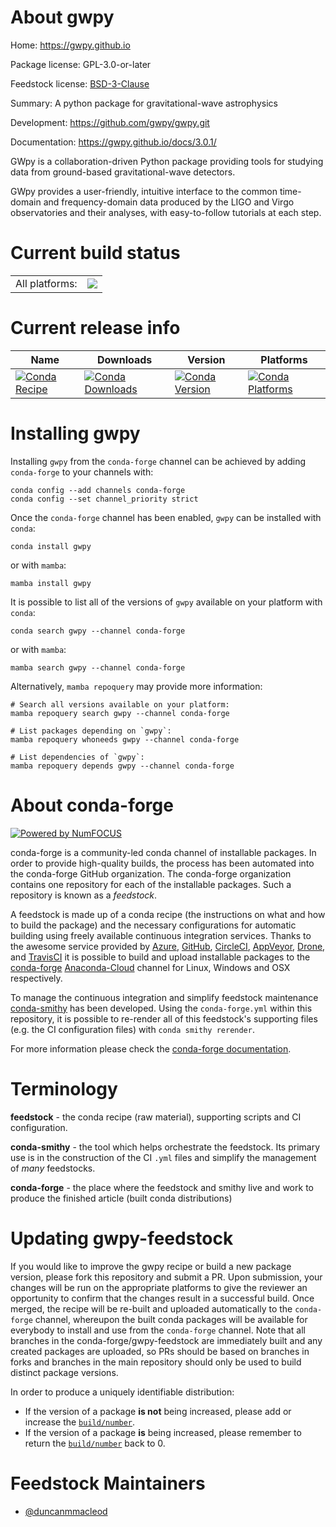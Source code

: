 About gwpy
==========

Home: https://gwpy.github.io

Package license: GPL-3.0-or-later

Feedstock license: [BSD-3-Clause](https://github.com/conda-forge/gwpy-feedstock/blob/main/LICENSE.txt)

Summary: A python package for gravitational-wave astrophysics

Development: https://github.com/gwpy/gwpy.git

Documentation: https://gwpy.github.io/docs/3.0.1/

GWpy is a collaboration-driven Python package providing tools for
studying data from ground-based gravitational-wave detectors.

GWpy provides a user-friendly, intuitive interface to the common
time-domain and frequency-domain data produced by the LIGO and Virgo
observatories and their analyses, with easy-to-follow tutorials at each
step.


Current build status
====================


<table><tr><td>All platforms:</td>
    <td>
      <a href="https://dev.azure.com/conda-forge/feedstock-builds/_build/latest?definitionId=400&branchName=main">
        <img src="https://dev.azure.com/conda-forge/feedstock-builds/_apis/build/status/gwpy-feedstock?branchName=main">
      </a>
    </td>
  </tr>
</table>

Current release info
====================

| Name | Downloads | Version | Platforms |
| --- | --- | --- | --- |
| [![Conda Recipe](https://img.shields.io/badge/recipe-gwpy-green.svg)](https://anaconda.org/conda-forge/gwpy) | [![Conda Downloads](https://img.shields.io/conda/dn/conda-forge/gwpy.svg)](https://anaconda.org/conda-forge/gwpy) | [![Conda Version](https://img.shields.io/conda/vn/conda-forge/gwpy.svg)](https://anaconda.org/conda-forge/gwpy) | [![Conda Platforms](https://img.shields.io/conda/pn/conda-forge/gwpy.svg)](https://anaconda.org/conda-forge/gwpy) |

Installing gwpy
===============

Installing `gwpy` from the `conda-forge` channel can be achieved by adding `conda-forge` to your channels with:

```
conda config --add channels conda-forge
conda config --set channel_priority strict
```

Once the `conda-forge` channel has been enabled, `gwpy` can be installed with `conda`:

```
conda install gwpy
```

or with `mamba`:

```
mamba install gwpy
```

It is possible to list all of the versions of `gwpy` available on your platform with `conda`:

```
conda search gwpy --channel conda-forge
```

or with `mamba`:

```
mamba search gwpy --channel conda-forge
```

Alternatively, `mamba repoquery` may provide more information:

```
# Search all versions available on your platform:
mamba repoquery search gwpy --channel conda-forge

# List packages depending on `gwpy`:
mamba repoquery whoneeds gwpy --channel conda-forge

# List dependencies of `gwpy`:
mamba repoquery depends gwpy --channel conda-forge
```


About conda-forge
=================

[![Powered by
NumFOCUS](https://img.shields.io/badge/powered%20by-NumFOCUS-orange.svg?style=flat&colorA=E1523D&colorB=007D8A)](https://numfocus.org)

conda-forge is a community-led conda channel of installable packages.
In order to provide high-quality builds, the process has been automated into the
conda-forge GitHub organization. The conda-forge organization contains one repository
for each of the installable packages. Such a repository is known as a *feedstock*.

A feedstock is made up of a conda recipe (the instructions on what and how to build
the package) and the necessary configurations for automatic building using freely
available continuous integration services. Thanks to the awesome service provided by
[Azure](https://azure.microsoft.com/en-us/services/devops/), [GitHub](https://github.com/),
[CircleCI](https://circleci.com/), [AppVeyor](https://www.appveyor.com/),
[Drone](https://cloud.drone.io/welcome), and [TravisCI](https://travis-ci.com/)
it is possible to build and upload installable packages to the
[conda-forge](https://anaconda.org/conda-forge) [Anaconda-Cloud](https://anaconda.org/)
channel for Linux, Windows and OSX respectively.

To manage the continuous integration and simplify feedstock maintenance
[conda-smithy](https://github.com/conda-forge/conda-smithy) has been developed.
Using the ``conda-forge.yml`` within this repository, it is possible to re-render all of
this feedstock's supporting files (e.g. the CI configuration files) with ``conda smithy rerender``.

For more information please check the [conda-forge documentation](https://conda-forge.org/docs/).

Terminology
===========

**feedstock** - the conda recipe (raw material), supporting scripts and CI configuration.

**conda-smithy** - the tool which helps orchestrate the feedstock.
                   Its primary use is in the construction of the CI ``.yml`` files
                   and simplify the management of *many* feedstocks.

**conda-forge** - the place where the feedstock and smithy live and work to
                  produce the finished article (built conda distributions)


Updating gwpy-feedstock
=======================

If you would like to improve the gwpy recipe or build a new
package version, please fork this repository and submit a PR. Upon submission,
your changes will be run on the appropriate platforms to give the reviewer an
opportunity to confirm that the changes result in a successful build. Once
merged, the recipe will be re-built and uploaded automatically to the
`conda-forge` channel, whereupon the built conda packages will be available for
everybody to install and use from the `conda-forge` channel.
Note that all branches in the conda-forge/gwpy-feedstock are
immediately built and any created packages are uploaded, so PRs should be based
on branches in forks and branches in the main repository should only be used to
build distinct package versions.

In order to produce a uniquely identifiable distribution:
 * If the version of a package **is not** being increased, please add or increase
   the [``build/number``](https://docs.conda.io/projects/conda-build/en/latest/resources/define-metadata.html#build-number-and-string).
 * If the version of a package **is** being increased, please remember to return
   the [``build/number``](https://docs.conda.io/projects/conda-build/en/latest/resources/define-metadata.html#build-number-and-string)
   back to 0.

Feedstock Maintainers
=====================

* [@duncanmmacleod](https://github.com/duncanmmacleod/)

